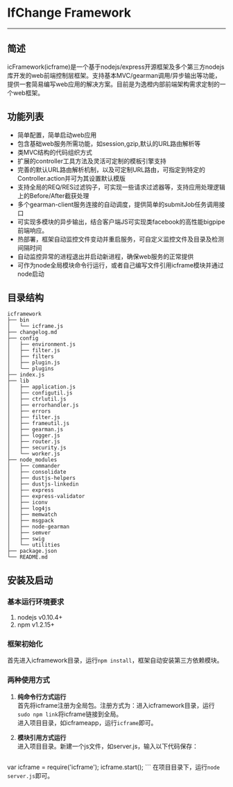 # IfChange Framework
--------------------

## 简述
icFramework(icframe)是一个基于nodejs/express开源框架及多个第三方nodejs库开发的web前端控制层框架。支持基本MVC/gearman调用/异步输出等功能，提供一套简易编写web应用的解决方案。目前是为逸橙内部前端架构需求定制的一个web框架。

## 功能列表
* 简单配置，简单启动web应用
* 包含基础web服务所需功能，如session,gzip,默认的URL路由解析等
* 类MVC结构的代码组织方式
* 扩展的controller工具方法及灵活可定制的模板引擎支持
* 完善的默认URL路由解析机制，以及可定制URL路由，可指定到特定的Controller.action并可为其设置默认模版
* 支持全局的REQ/RES过滤钩子，可实现一些请求过滤器等，支持应用处理逻辑上的Before/After截获处理
* 多个gearman-client服务连接的自动调度，提供简单的submitJob任务调用接口
* 可实现多模块的异步输出，结合客户端JS可实现类facebook的高性能bigpipe前端响应。
* 热部署，框架自动监控文件变动并重启服务，可自定义监控文件及目录及检测间隔时间
* 自动监控异常的进程退出并启动新进程，确保web服务的正常提供
* 可作为node全局模块命令行运行，或者自己编写文件引用icframe模块并通过node启动

## 目录结构
```
icframework
├── bin
│   └── icframe.js
├── changelog.md
├── config
│   ├── environment.js
│   ├── filter.js
│   ├── filters
│   ├── plugin.js
│   └── plugins
├── index.js
├── lib
│   ├── application.js
│   ├── configutil.js
│   ├── ctrlutil.js
│   ├── errorhandler.js
│   ├── errors
│   ├── filter.js
│   ├── frameutil.js
│   ├── gearman.js
│   ├── logger.js
│   ├── router.js
│   ├── security.js
│   └── worker.js
├── node_modules
│   ├── commander
│   ├── consolidate
│   ├── dustjs-helpers
│   ├── dustjs-linkedin
│   ├── express
│   ├── express-validator
│   ├── iconv
│   ├── log4js
│   ├── memwatch
│   ├── msgpack
│   ├── node-gearman
│   ├── semver
│   ├── swig
│   └── utilities
├── package.json
└── README.md
```

## 安装及启动

### 基本运行环境要求
  1. nodejs v0.10.4+
  2. npm v1.2.15+

### 框架初始化
  首先进入icframework目录，运行`npm install`，框架自动安装第三方依赖模块。
  
### 两种使用方式
  1. **纯命令行方式运行**  
    首先将icframe注册为全局包。注册方式为：进入icframework目录，运行`sudo npm link`将icframe链接到全局。  
    进入项目目录，如icframeapp，运行`icframe`即可。
  2. **模块引用方式运行**  
    进入项目目录。新建一个js文件，如server.js，输入以下代码保存：

      ```js
var icframe = require('icframe');
icframe.start();
      ```
    在项目目录下，运行`node server.js`即可。

